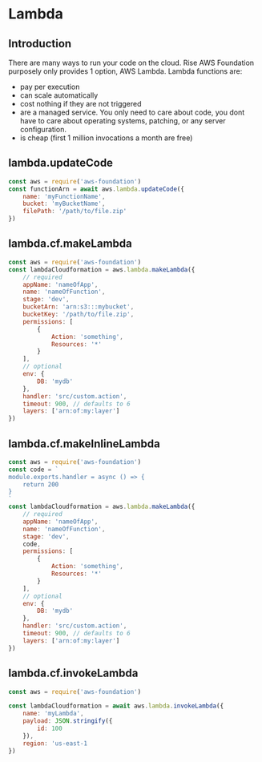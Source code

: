 # Lambda

## Introduction

There are many ways to run your code on the cloud. Rise AWS Foundation purposely only provides 1 option, AWS Lambda. Lambda functions are:

-   pay per execution
-   can scale automatically
-   cost nothing if they are not triggered
-   are a managed service. You only need to care about code, you dont have to care about operating systems, patching, or any server configuration.
-   is cheap (first 1 million invocations a month are free)

## lambda.updateCode

```js
const aws = require('aws-foundation')
const functionArn = await aws.lambda.updateCode({
    name: 'myFunctionName',
    bucket: 'myBucketName',
    filePath: '/path/to/file.zip'
})
```

## lambda.cf.makeLambda

```js
const aws = require('aws-foundation')
const lambdaCloudformation = aws.lambda.makeLambda({
    // required
    appName: 'nameOfApp',
    name: 'nameOfFunction',
    stage: 'dev',
    bucketArn: 'arn:s3:::mybucket',
    bucketKey: '/path/to/file.zip',
    permissions: [
        {
            Action: 'something',
            Resources: '*'
        }
    ],
    // optional
    env: {
        DB: 'mydb'
    },
    handler: 'src/custom.action',
    timeout: 900, // defaults to 6
    layers: ['arn:of:my:layer']
})
```

## lambda.cf.makeInlineLambda

```js
const aws = require('aws-foundation')
const code = `
module.exports.handler = async () => {
    return 200
}
`
const lambdaCloudformation = aws.lambda.makeLambda({
    // required
    appName: 'nameOfApp',
    name: 'nameOfFunction',
    stage: 'dev',
    code,
    permissions: [
        {
            Action: 'something',
            Resources: '*'
        }
    ],
    // optional
    env: {
        DB: 'mydb'
    },
    handler: 'src/custom.action',
    timeout: 900, // defaults to 6
    layers: ['arn:of:my:layer']
})
```

## lambda.cf.invokeLambda

```js
const aws = require('aws-foundation')

const lambdaCloudformation = await aws.lambda.invokeLambda({
    name: 'myLambda',
    payload: JSON.stringify({
        id: 100
    }),
    region: 'us-east-1
})
```
